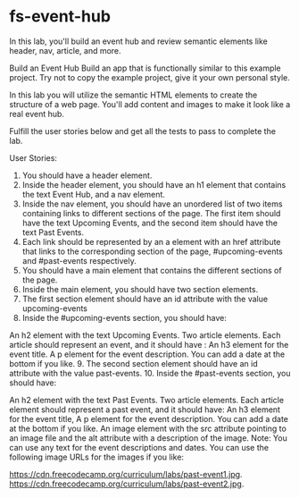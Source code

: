 # fs-event-hub

In this lab, you'll build an event hub and review semantic elements like header, nav, article, and more.

Build an Event Hub
Build an app that is functionally similar to this example project. Try not to copy the example project, give it your own personal style.

In this lab you will utilize the semantic HTML elements to create the structure of a web page. You'll add content and images to make it look like a real event hub.

Fulfill the user stories below and get all the tests to pass to complete the lab.

User Stories:

1.  You should have a header element.
2.  Inside the header element, you should have an h1 element that contains the text Event Hub, and a nav element.
3.  Inside the nav element, you should have an unordered list of two items containing links to different sections of the page. The first item should have the text Upcoming Events, and the second item should have the text Past Events.
4.  Each link should be represented by an a element with an href attribute that links to the corresponding section of the page, #upcoming-events and #past-events respectively.
5.  You should have a main element that contains the different sections of the page.
6.  Inside the main element, you should have two section elements.
7.  The first section element should have an id attribute with the value upcoming-events
8.  Inside the #upcoming-events section, you should have:

An h2 element with the text Upcoming Events.
Two article elements. Each article should represent an event, and it should have :
An h3 element for the event title.
A p element for the event description. You can add a date at the bottom if you like.
9.  The second section element should have an id attribute with the value past-events.
10. Inside the #past-events section, you should have:

An h2 element with the text Past Events.
Two article elements. Each article element should represent a past event, and it should have:
An h3 element for the event title,
A p element for the event description. You can add a date at the bottom if you like.
An image element with the src attribute pointing to an image file and the alt attribute with a description of the image.
Note: You can use any text for the event descriptions and dates. You can use the following image URLs for the images if you like:

https://cdn.freecodecamp.org/curriculum/labs/past-event1.jpg.
https://cdn.freecodecamp.org/curriculum/labs/past-event2.jpg.
